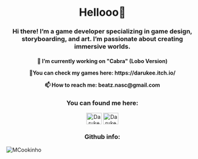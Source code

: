 <h1 align="center"> Hellooo👋 </h1>
<h3 align="center"> Hi there! I’m a game developer specializing in game design, storyboarding, and art. I’m passionate about creating immersive worlds.</h3>

<h4 align="center">
🐺 I’m currently working on "Cabra" (Lobo Version) </p>
🫵You can check my games here: https://darukee.itch.io/ </p>
📫 How to reach me: beatz.nasc@gmail.com </h4>

<h3 align="center">You can found me here:</h3>
<p align="center">
<a href="https://twitter.com/Darukee" target="blank"><img align="center" src="https://raw.githubusercontent.com/rahuldkjain/github-profile-readme-generator/master/src/images/icons/Social/twitter.svg" alt="Darukee" height="30" width="40" /></a>
<a href="https://www.instagram.com/beatz_nasc/" target="blank"><img align="center" src="https://raw.githubusercontent.com/rahuldkjain/github-profile-readme-generator/master/src/images/icons/Social/instagram.svg" alt="Darukee" height="30" width="40" /></a>
</p>

<h3 align="center">Github info:</h3>

<p><img align="center" src="https://github-readme-stats.vercel.app/api/top-langs/?username=Darukee&theme=dark&hide_border=false&include_all_commits=true&count_private=true&layout=compact" alt="MCookinho" /></p>
